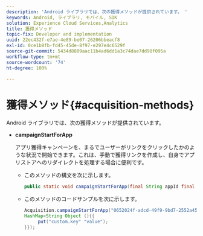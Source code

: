 ```yaml
---
description: 'Android ライブラリでは、次の獲得メソッドが提供されています。 '
keywords: Android, ライブラリ, モバイル, SDK
solution: Experience Cloud Services,Analytics
title: 獲得メソッド
topic-fix: Developer and implementation
uuid: 22ec432f-e7ae-4e89-be07-26206bbeacf8
exl-id: 0ce1b8fb-fd45-45de-8f97-e297e4c6529f
source-git-commit: 5434d8809aac11b4ad6dd1a3c74dae7dd98f095a
workflow-type: tm+mt
source-wordcount: '74'
ht-degree: 100%

---
```


# 獲得メソッド{#acquisition-methods}

Android ライブラリでは、次の獲得メソッドが提供されています。

* **campaignStartForApp**

   アプリ獲得キャンペーンを、まるでユーザーがリンクをクリックしたかのような状況で開始できます。これは、手動で獲得リンクを作成し、自身でアプリストアへのリダイレクトを処理する場合に便利です。

   * このメソッドの構文を次に示します。

      ```java
      public static void campaignStartForApp(final String appId final Map<String Object> data); 
      ```

   * このメソッドのコードサンプルを次に示します。

      ```java
      Acquisition.campaignStartForApp("0652024f-adcd-49f9-9bd7-2552a4564d2f" new 
      HashMap<String Object (){{
           put("custom.key" "value");
      }}); 
      ```
